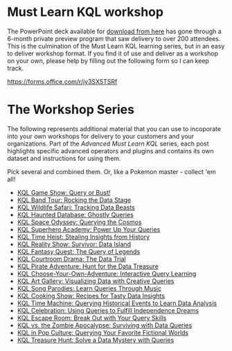 # Must Learn KQL workshop

The PowerPoint deck available for [download from here](https://github.com/rod-trent/MustLearnKQL/blob/main/Workshop/Must%20Learn%20KQL%20-%20Workshop.pptx) has gone through a 6-month private preview program that saw delivery to over 200 attendees. This is the culmination of the Must Learn KQL learning series, but in an easy to deliver workshop format. If you find it of use and deliver as a workshop on your own, please help by filling out the following form so I can keep track.

https://forms.office.com/r/jy3SX5TSRf

# The Workshop Series

The following represents additional material that you can use to incoporate into your own workshops for delivery to your customers and your organizations. Part of the <i>Advanced Must Learn KQL</i> series, each post highlights specific advanced operators and plugins and contains its own dataset and instructions for using them. 

Pick several and combined them. Or, like a Pokemon master - collect 'em all!

-   [KQL Game Show: Query or Bust!](https://rodtrent.substack.com/p/kql-game-show-query-or-bust)
-   [KQL Band Tour: Rocking the Data Stage](https://rodtrent.substack.com/p/kql-band-tour-rocking-the-data-stage)
-   [KQL Wildlife Safari: Tracking Data Beasts](https://rodtrent.substack.com/p/kql-wildlife-safari-tracking-data)
-   [KQL Haunted Database: Ghostly Queries](https://rodtrent.substack.com/p/kql-haunted-database-ghostly-queries)
-   [KQL Space Odyssey: Querying the Cosmos](https://rodtrent.substack.com/p/kql-space-odyssey-querying-the-cosmos)
-   [KQL Superhero Academy: Power Up Your Queries](https://rodtrent.substack.com/p/kql-superhero-academy-power-up-your)
-   [KQL Time Heist: Stealing Insights from History](https://rodtrent.substack.com/p/kql-time-heist-stealing-insights)
-   [KQL Reality Show: Survivor: Data Island](https://rodtrent.substack.com/p/kql-reality-show-survivor-data-island)
-   [KQL Fantasy Quest: The Query of Legends](https://rodtrent.substack.com/p/kql-fantasy-quest-the-query-of-legends)
-   [KQL Courtroom Drama: The Data Trial](https://rodtrent.substack.com/p/kql-courtroom-drama-the-data-trial)
-   [KQL Pirate Adventure: Hunt for the Data Treasure](https://rodtrent.substack.com/p/kql-pirate-adventure-hunt-for-the)
-   [KQL Choose-Your-Own-Adventure: Interactive Query Learning](https://rodtrent.substack.com/p/kql-choose-your-own-adventure-interactive)
-   [KQL Art Gallery: Visualizing Data with Creative Queries](https://rodtrent.substack.com/p/kql-art-gallery-visualizing-data)
-   [KQL Song Parodies: Learn Queries Through Music](https://rodtrent.substack.com/p/kql-song-parodies-learn-queries-through)
-   [KQL Cooking Show: Recipes for Tasty Data Insights](https://rodtrent.substack.com/p/kql-cooking-show-recipes-for-tasty)
-   [KQL Time Machine: Querying Historical Events to Learn Data Analysis](https://rodtrent.substack.com/p/kql-time-machine-querying-historical)
-   [KQL Celebration: Using Queries to Fulfill Independence Dreams](https://rodtrent.substack.com/p/kql-celebration-using-queries-to)
-   [KQL Escape Room: Break Out with Your Query Skills](https://rodtrent.substack.com/p/kql-escape-room-break-out-with-your)
-   [KQL vs. the Zombie Apocalypse: Surviving with Data Queries](https://rodtrent.substack.com/p/kql-vs-the-zombie-apocalypse-surviving)
-   [KQL in Pop Culture: Querying Your Favorite Fictional Worlds](https://rodtrent.substack.com/p/kql-in-pop-culture-querying-your)
-   [KQL Treasure Hunt: Solve a Data Mystery with Queries](https://rodtrent.substack.com/p/kql-treasure-hunt-solve-a-data-mystery)

